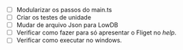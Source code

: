 - [ ] Modularizar os passos do main.ts
- [ ] Criar os testes de unidade
- [ ] Mudar de arquivo Json para LowDB
- [ ] Verificar como fazer para só apresentar o Fliget no _help_.
- [ ] Verificar como executar no windows.
